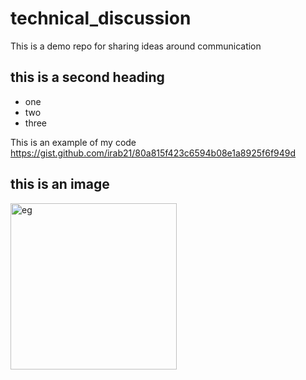 # technical_discussion
This is a demo repo for sharing ideas around communication


## this is a second heading

* one
* two
* three

This is an example of my code https://gist.github.com/irab21/80a815f423c6594b08e1a8925f6f949d

## this is an image
[<img width="266" alt="eg" src="https://user-images.githubusercontent.com/65721379/192029621-a24a07a2-6613-4623-b461-4582a69d4026.png">
](https://github.com/irab21/technical_discussion/issues/1#issue-1384140827)

